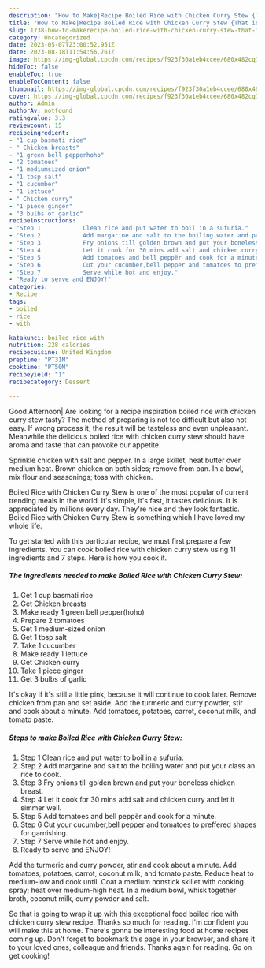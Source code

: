 ```yaml
---
description: "How to Make|Recipe Boiled Rice with Chicken Curry Stew {That is Delicious"
title: "How to Make|Recipe Boiled Rice with Chicken Curry Stew {That is Delicious"
slug: 1738-how-to-makerecipe-boiled-rice-with-chicken-curry-stew-that-is-delicious
category: Uncategorized
date: 2023-05-07T23:00:52.951Z
date: 2023-08-18T11:54:56.761Z
image: https://img-global.cpcdn.com/recipes/f923f30a1eb4ccee/680x482cq70/boiled-rice-with-chicken-curry-stew-recipe-main-photo.jpg
hideToc: false
enableToc: true
enableTocContent: false
thumbnail: https://img-global.cpcdn.com/recipes/f923f30a1eb4ccee/680x482cq70/boiled-rice-with-chicken-curry-stew-recipe-main-photo.jpg
cover: https://img-global.cpcdn.com/recipes/f923f30a1eb4ccee/680x482cq70/boiled-rice-with-chicken-curry-stew-recipe-main-photo.jpg
author: Admin
authorAv: notfound
ratingvalue: 3.3
reviewcount: 15
recipeingredient:
- "1 cup basmati rice"
- " Chicken breasts"
- "1 green bell pepperhoho"
- "2 tomatoes"
- "1 mediumsized onion"
- "1 tbsp salt"
- "1 cucumber"
- "1 lettuce"
- " Chicken curry"
- "1 piece ginger"
- "3 bulbs of garlic"
recipeinstructions:
- "Step 1            Clean rice and put water to boil in a sufuria."
- "Step 2            Add margarine and salt to the boiling water and put your class an rice to cook."
- "Step 3            Fry onions till golden brown and put your boneless chicken breast."
- "Step 4            Let it cook for 30 mins add salt and chicken curry and let it simmer well."
- "Step 5            Add tomatoes and bell peppër and cook for a minute."
- "Step 6            Cut your cucumber,bell pepper and tomatoes to preffered shapes for garnishing."
- "Step 7            Serve while hot and enjoy."
- "Ready to serve and ENJOY!"
categories:
- Recipe
tags:
- boiled
- rice
- with

katakunci: boiled rice with 
nutrition: 228 calories
recipecuisine: United Kingdom
preptime: "PT31M"
cooktime: "PT50M"
recipeyield: "1"
recipecategory: Dessert

---
```



Good Afternoon| Are looking for a recipe inspiration boiled rice with chicken curry stew tasty? The method of preparing is not too difficult but also not easy. If wrong process it, the result will be tasteless and even unpleasant. Meanwhile the delicious boiled rice with chicken curry stew should have aroma and taste that can provoke our appetite.





Sprinkle chicken with salt and pepper. In a large skillet, heat butter over medium heat. Brown chicken on both sides; remove from pan. In a bowl, mix flour and seasonings; toss with chicken.

Boiled Rice with Chicken Curry Stew is one of the most popular of current trending meals in the world. It's simple, it's fast, it tastes delicious. It is appreciated by millions every day. They're nice and they look fantastic. Boiled Rice with Chicken Curry Stew is something which I have loved my whole life.


To get started with this particular recipe, we must first prepare a few ingredients. You can cook boiled rice with chicken curry stew using 11 ingredients and 7 steps. Here is how you cook it.

<!--inarticleads1-->

##### The ingredients needed to make Boiled Rice with Chicken Curry Stew:

1. Get 1 cup basmati rice
1. Get  Chicken breasts
1. Make ready 1 green bell pepper(hoho)
1. Prepare 2 tomatoes
1. Get 1 medium-sized onion
1. Get 1 tbsp salt
1. Take 1 cucumber
1. Make ready 1 lettuce
1. Get  Chicken curry
1. Take 1 piece ginger
1. Get 3 bulbs of garlic


It&#39;s okay if it&#39;s still a little pink, because it will continue to cook later. Remove chicken from pan and set aside. Add the turmeric and curry powder, stir and cook about a minute. Add tomatoes, potatoes, carrot, coconut milk, and tomato paste. 

<!--inarticleads2-->

##### Steps to make Boiled Rice with Chicken Curry Stew:

1. Step 1            Clean rice and put water to boil in a sufuria.
1. Step 2            Add margarine and salt to the boiling water and put your class an rice to cook.
1. Step 3            Fry onions till golden brown and put your boneless chicken breast.
1. Step 4            Let it cook for 30 mins add salt and chicken curry and let it simmer well.
1. Step 5            Add tomatoes and bell peppër and cook for a minute.
1. Step 6            Cut your cucumber,bell pepper and tomatoes to preffered shapes for garnishing.
1. Step 7            Serve while hot and enjoy.
1. Ready to serve and ENJOY!

Add the turmeric and curry powder, stir and cook about a minute. Add tomatoes, potatoes, carrot, coconut milk, and tomato paste. Reduce heat to medium-low and cook until. Coat a medium nonstick skillet with cooking spray; heat over medium-high heat. In a medium bowl, whisk together broth, coconut milk, curry powder and salt. 

So that is going to wrap it up with this exceptional food boiled rice with chicken curry stew recipe. Thanks so much for reading. I'm confident you will make this at home. There's gonna be interesting food at home recipes coming up. Don't forget to bookmark this page in your browser, and share it to your loved ones, colleague and friends. Thanks again for reading. Go on get cooking!
